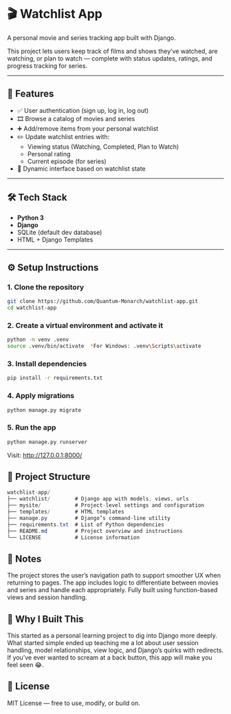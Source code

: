 
# 🎬 Watchlist App

A personal movie and series tracking app built with Django.

This project lets users keep track of films and shows they’ve watched, are watching, or plan to watch — complete with status updates, ratings, and progress tracking for series.

---

## 🚀 Features

- ✅ User authentication (sign up, log in, log out)
- 🎞️ Browse a catalog of movies and series
- ➕ Add/remove items from your personal watchlist
- ✏️ Update watchlist entries with:
  - Viewing status (Watching, Completed, Plan to Watch)
  - Personal rating
  - Current episode (for series)
- 🔁 Dynamic interface based on watchlist state

---

## 🛠️ Tech Stack

- **Python 3**
- **Django**
- SQLite (default dev database)
- HTML + Django Templates

---

## ⚙️ Setup Instructions

### 1. Clone the repository

```bash
git clone https://github.com/Quantum-Monarch/watchlist-app.git
cd watchlist-app
```


### 2. Create a virtual environment and activate it
```bash
python -m venv .venv
source .venv/bin/activate  *For Windows: .venv\Scripts\activate
```

### 3. Install dependencies
```bash
pip install -r requirements.txt
```

### 4. Apply migrations
```bash
python manage.py migrate
```

### 5. Run the app
```bash
python manage.py runserver
```
Visit: http://127.0.0.1:8000/

## 📁 Project Structure
```csharp
watchlist-app/
├── watchlist/        # Django app with models, views, urls
├── mysite/           # Project-level settings and configuration
├── templates/        # HTML templates
├── manage.py         # Django’s command-line utility
├── requirements.txt  # List of Python dependencies
├── README.md         # Project overview and instructions
└── LICENSE           # License information

```

##  📌 Notes

The project stores the user’s navigation path to support smoother UX when returning to pages.
The app includes logic to differentiate between movies and series and handle each appropriately.
Fully built using function-based views and session handling.

## 🧠 Why I Built This

This started as a personal learning project to dig into Django more deeply. What started simple ended up teaching me a lot about user session handling, model relationships, view logic, and Django’s quirks with redirects. If you’ve ever wanted to scream at a back button, this app will make you feel seen 😂.

## 🪪 License

MIT License — free to use, modify, or build on.